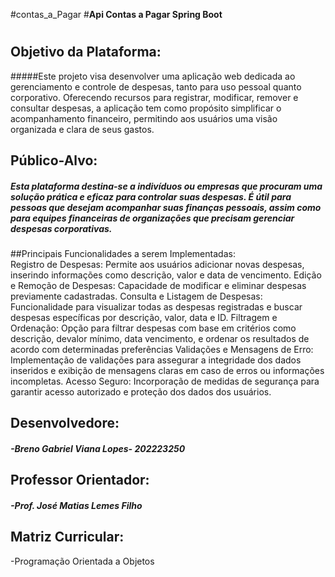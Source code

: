 #contas_a_Pagar
#**Api Contas a Pagar Spring Boot**<h1>

## Objetivo da Plataforma:</h2>  
#####Este projeto visa desenvolver uma aplicação web dedicada ao gerenciamento e controle de despesas, tanto para uso pessoal quanto corporativo. Oferecendo recursos para registrar, modificar, remover e consultar despesas, a aplicação tem como propósito simplificar o acompanhamento financeiro, permitindo aos usuários uma visão organizada e clara de seus gastos.</h5>

## Público-Alvo:</h2>    
##### Esta plataforma destina-se a indivíduos ou empresas que procuram uma solução prática e eficaz para controlar suas despesas. É útil para pessoas que desejam acompanhar suas finanças pessoais, assim como para equipes financeiras de organizações que precisam gerenciar despesas corporativas.</h5>

##Principais Funcionalidades a serem Implementadas: </h2>    
  Registro de Despesas: Permite aos usuários adicionar novas despesas, inserindo informações como descrição, valor e data de vencimento.
  Edição e Remoção de Despesas: Capacidade de modificar e eliminar despesas previamente cadastradas.
  Consulta e Listagem de Despesas: Funcionalidade para visualizar todas as despesas registradas e buscar despesas específicas por descrição, valor, data e ID.
  Filtragem e Ordenação: Opção para filtrar despesas com base em critérios como descrição,  devalor mínimo, data vencimento, e ordenar os resultados de acordo com determinadas preferências
  Validações e Mensagens de Erro: Implementação de validações para assegurar a integridade dos dados inseridos e exibição de mensagens claras em caso de erros ou informações incompletas.
  Acesso Seguro: Incorporação de medidas de segurança para garantir acesso autorizado e proteção dos dados dos usuários.



<h2>Desenvolvedore:</h2>
<h5>-Breno Gabriel Viana Lopes- 202223250 </h5>
<h2> Professor Orientador:</h2>
<h5>-Prof. José Matias Lemes Filho</h5>
<h2>Matriz Curricular:</h2>
</h5>-Programação Orientada a Objetos</h5>
